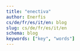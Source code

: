 ```yaml
---
title: "enectiva"
author: Enerfis
cs/de/fr/es/it/en: blog 
slug: cs/de/fr/es/it/en
schema: blog 
keywords: ["key", "words"] 
---
```

